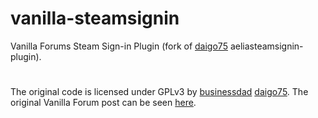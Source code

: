 # vanilla-steamsignin
Vanilla Forums Steam Sign-in Plugin (fork of [daigo75](https://github.com/daigo75) aeliasteamsignin-plugin).

#
The original code is licensed under GPLv3 by [businessdad](https://vanillaforums.org/profile/businessdad) [daigo75](https://github.com/daigo75).
The original Vanilla Forum post can be seen [here](https://vanillaforums.org/addon/aeliasteamsignin-plugin).

